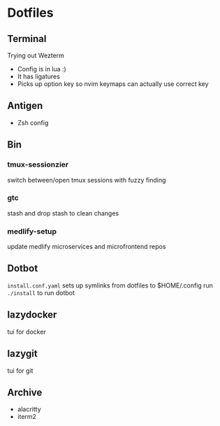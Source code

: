 # Dotfiles

## Terminal 
Trying out Wezterm
- Config is in lua :) 
- It has ligatures
- Picks up option key so nvim keymaps can actually use correct key

## Antigen
- Zsh config

## Bin

### tmux-sessionzier
  switch between/open tmux sessions with fuzzy finding
### gtc
  stash and drop stash to clean changes
### medlify-setup
  update medlify microservices and microfrontend repos

## Dotbot
`install.conf.yaml` sets up symlinks from dotfiles to $HOME/.config
run `./install` to run dotbot

## lazydocker
tui for docker

## lazygit
tui for git

## Archive
- alacritty
- iterm2
